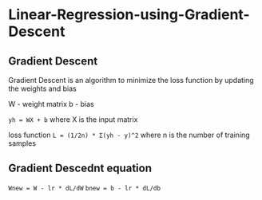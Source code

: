 # Linear-Regression-using-Gradient-Descent

## Gradient Descent
Gradient Descent is an algorithm to minimize the loss function by updating the 
weights and bias

W - weight matrix
b - bias 

`yh = WX + b`
where X is the input matrix

loss function `L = (1/2n) * Σ(yh - y)^2` where n is the number of training samples

## Gradient Descednt equation
`Wnew = W - lr * dL/dW`
`bnew = b - lr * dL/db`
